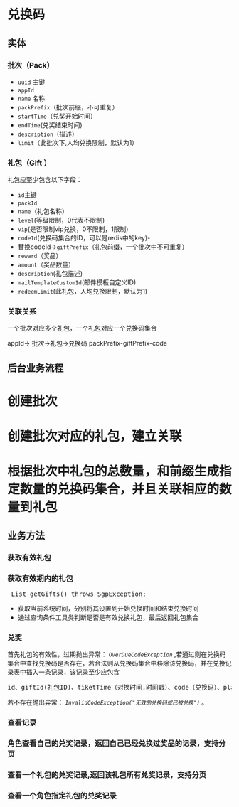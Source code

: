 # 兑换码

## 实体

### 批次（Pack）


* `uuid` 主键
* `appId`
* `name` 名称
* `packPrefix`（批次前缀，不可重复）
* `startTime`（兑奖开始时间）
* `endTime`(兑奖结束时间)
* `description`（描述）
* `limit`（此批次下,人均兑换限制，默认为1）

### 礼包（Gift ） 

礼包应至少包含以下字段：
* `id`主键
* `packId`
* `name`（礼包名称）
* `level`(等级限制，0代表不限制)
* `vip`(是否限制vip兑换，0不限制，1限制)
* `codeId`(兑换码集合的ID，可以是redis中的key)-
* 替换codeId->`giftPrefix`（礼包前缀，一个批次中不可重复）
* `reward`（奖品）
* `amount`（奖品数量）
* `description`(礼包描述)
* `mailTemplateCustomId`(邮件模板自定义ID)
* `redeemLimit`(此礼包，人均兑换限制，默认为1)

### 关联关系

一个批次对应多个礼包，一个礼包对应一个兑换码集合


appId->
批次->礼包->兑换码
packPrefix-giftPrefix-code



## 后台业务流程

# 创建批次
# 创建批次对应的礼包，建立关联
# 根据批次中礼包的总数量，和前缀生成指定数量的兑换码集合，并且关联相应的数量到礼包

## 业务方法

### 获取有效礼包

### 获取有效期内的礼包

<pre>
 List<Gift> getGifts() throws SgpException;
</pre>
 
* 获取当前系统时间，分别将其设置到开始兑换时间和结束兑换时间
* 通过查询条件工具类判断是否是有效兑换礼包，最后返回礼包集合

### 兑奖

首先礼包的有效性，过期抛出异常： *`OverDueCodeException`* ,若通过则在兑换码集合中查找兑换码是否存在，若合法则从兑换码集合中移除该兑换码，并在兑换记录表中插入一条记录，该记录至少应包含 

<pre>
id、giftId(礼包ID)、tiketTime（对换时间,时间戳）、code（兑换码）、playerId(角色ID)
</pre>

若不存在抛出异常： *`InvalidCodeException("无效的兑换码或已被兑换")`*  。

###  查看记录 

### 角色查看自己的兑奖记录，返回自己已经兑换过奖品的记录，支持分页
### 查看一个礼包的兑奖记录,返回该礼包所有兑奖记录，支持分页
### 查看一个角色指定礼包的兑奖记录
